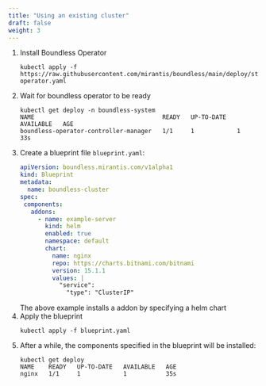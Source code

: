 ```yaml
---
title: "Using an existing cluster"
draft: false
weight: 3
---
```


1. Install Boundless Operator
   ```shell
   kubectl apply -f https://raw.githubusercontent.com/mirantis/boundless/main/deploy/static/boundless-operator.yaml
   ```
2. Wait for boundless operator to be ready
   ```shell
   kubectl get deploy -n boundless-system
   NAME                                    READY   UP-TO-DATE   AVAILABLE   AGE
   boundless-operator-controller-manager   1/1     1            1           33s
   ```
3. Create a blueprint file `blueprint.yaml`:
   ```yaml
   apiVersion: boundless.mirantis.com/v1alpha1
   kind: Blueprint
   metadata:
     name: boundless-cluster
   spec:
    components:
      addons:
        - name: example-server
          kind: helm
          enabled: true
          namespace: default
          chart:
            name: nginx
            repo: https://charts.bitnami.com/bitnami
            version: 15.1.1
            values: |
              "service":
                "type": "ClusterIP"
   ```
   The above example installs a addon by specifying a helm chart
4. Apply the blueprint
   ```shell
   kubectl apply -f blueprint.yaml
   ```
5. After a while, the components specified in the blueprint will be installed:
   ```shell
   kubectl get deploy
   NAME    READY   UP-TO-DATE   AVAILABLE   AGE
   nginx   1/1     1            1           35s
   ```

